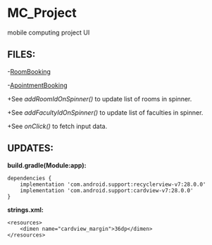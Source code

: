 # MC_Project
mobile computing project UI

## FILES:

-[RoomBooking](https://github.com/mukul-shar/MC_Project/blob/master/app/src/main/java/com/example/apointment/RoomBooking.java)
    
-[ApointmentBooking](https://github.com/mukul-shar/MC_Project/blob/master/app/src/main/java/com/example/apointment/ApointmentBooking.java)

+See *addRoomIdOnSpinner()* to update list of rooms in spinner.

+See *addFacultyIdOnSpinner()* to update list of faculties in spinner.

+See *onClick()* to fetch input data.

## UPDATES:

__build.gradle(Module:app):__

```
dependencies {
    implementation 'com.android.support:recyclerview-v7:28.0.0'
    implementation 'com.android.support:cardview-v7:28.0.0'
}
```
__strings.xml:__

```
<resources>
    <dimen name="cardview_margin">36dp</dimen>
</resources>
```
